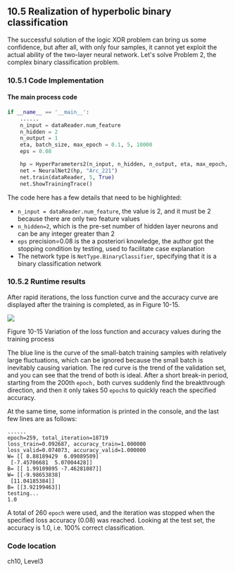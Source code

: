 <!--Copyright © Microsoft Corporation. All rights reserved.
  适用于[License](https://github.com/Microsoft/ai-edu/blob/master/LICENSE.md)版权许可-->

## 10.5 Realization of hyperbolic binary classification

The successful solution of the logic XOR problem can bring us some confidence, but after all, with only four samples, it cannot yet exploit the actual ability of the two-layer neural network. Let's solve Problem 2, the complex binary classification problem.

### 10.5.1 Code Implementation

#### The main process code

```Python
if __name__ == '__main__':
    ......
    n_input = dataReader.num_feature
    n_hidden = 2
    n_output = 1
    eta, batch_size, max_epoch = 0.1, 5, 10000
    eps = 0.08

    hp = HyperParameters2(n_input, n_hidden, n_output, eta, max_epoch, batch_size, eps, NetType.BinaryClassifier, InitialMethod.Xavier)
    net = NeuralNet2(hp, "Arc_221")
    net.train(dataReader, 5, True)
    net.ShowTrainingTrace()
```

The code here has a few details that need to be highlighted:

- `n_input = dataReader.num_feature`, the value is 2, and it must be 2 because there are only two feature values
- `n_hidden=2`, which is the pre-set number of hidden layer neurons and can be any integer greater than 2
- `eps` precision=0.08 is the a posteriori knowledge, the author got the stopping condition by testing, used to facilitate case explanation
- The network type is `NetType.BinaryClassifier`, specifying that it is a binary classification network

### 10.5.2 Runtime results

After rapid iterations, the loss function curve and the accuracy curve are displayed after the training is completed, as in Figure 10-15.

![](https://aiedugithub4a2.blob.core.windows.net/a2-images/Images/10/sin_loss.png)

Figure 10-15 Variation of the loss function and accuracy values during the training process

The blue line is the curve of the small-batch training samples with relatively large fluctuations, which can be ignored because the small batch is inevitably causing variation. The red curve is the trend of the validation set, and you can see that the trend of both is ideal. After a short break-in period, starting from the 200th `epoch,` both curves suddenly find the breakthrough direction, and then it only takes 50 `epoch`s to quickly reach the specified accuracy.

At the same time, some information is printed in the console, and the last few lines are as follows:

```
......
epoch=259, total_iteration=18719
loss_train=0.092687, accuracy_train=1.000000
loss_valid=0.074073, accuracy_valid=1.000000
W= [[ 8.88189429  6.09089509]
 [-7.45706681  5.07004428]]
B= [[ 1.99109895 -7.46281087]]
W= [[-9.98653838]
 [11.04185384]]
B= [[3.92199463]]
testing...
1.0
```
A total of 260 `epoch` were used, and the iteration was stopped when the specified loss accuracy (0.08) was reached. Looking at the test set, the accuracy is 1.0, i.e. 100% correct classification.

### Code location

ch10, Level3
